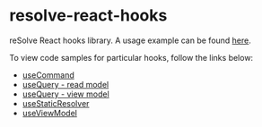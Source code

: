 # **resolve-react-hooks**

reSolve React hooks library. A usage example can be found [here](https://github.com/reimagined/resolve/tree/master/examples/shopping-list-with-hooks).

To view code samples for particular hooks, follow the links below:

* [useCommand](https://github.com/reimagined/resolve/blob/master/examples/shopping-list-with-hooks/client/components/ShoppingListCreator.js)
* [useQuery - read model](https://github.com/reimagined/resolve/blob/master/examples/shopping-list-with-hooks/client/components/MyLists.js)
* [useQuery - view model](https://github.com/reimagined/resolve/blob/master/examples/shopping-list-with-hooks/client/components/ShoppingList.js)
* [useStaticResolver](https://github.com/reimagined/resolve/blob/master/examples/shopping-list-with-hooks/client/components/Header.js)
* [useViewModel](https://github.com/reimagined/resolve/blob/master/examples/shopping-list-with-hooks/client/components/ShoppingList.js)
